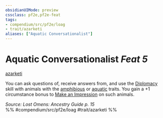 ```yaml
---
obsidianUIMode: preview
cssclass: pf2e,pf2e-feat
tags:
- compendium/src/pf2e/loag
- trait/azarketi
aliases: ["Aquatic Conversationalist"]
---
```

# Aquatic Conversationalist  *Feat 5*  
[azarketi](rules/traits/azarketi-loag.md)  


You can ask questions of, receive answers from, and use the [Diplomacy](compendium/skills.md#Diplomacy) skill with animals with the [amphibious](rules/traits/amphibious-b1.md) or [aquatic](rules/traits/aquatic-b1.md) traits. You gain a +1 circumstance bonus to [Make an Impression](rules/actions/make-an-impression.md) on such animals.

*Source: Lost Omens: Ancestry Guide p. 15*  
%% #compendium/src/pf2e/loag #trait/azarketi %%